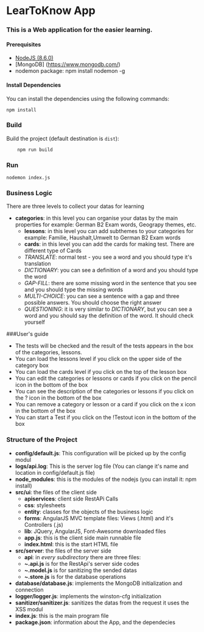 # LearToKnow App
### This is a Web application for the easier learning.

#### Prerequisites
* [NodeJS (8.6.0)](https://nodejs.org/en/)
* [MongoDB] (https://www.mongodb.com/)
* nodemon package: npm install nodemon -g

#### Install Dependencies
You can install the dependencies using the following commands:
```
npm install
```
### Build

Build the project (default destination is `dist`):

~~~~
    npm run build
~~~~
### Run
```
nodemon index.js
```
### Business Logic
  There are three levels to collect your datas for learning
* __categories__: in this level you can organise your datas by the main properties for example: German B2 Exam words, Geograpy themes, etc.
  * __lessons__: in this level you can add subthemes to your categories for example: Familie, Haushalt,Umwelt to German B2 Exam words
   * __cards__: in this level you can add the cards for making test. There are different type of Cards
    * _TRANSLATE_: normal test - you see a word and you should type it's translation
    * _DICTIONARY_: you can see a definition of a word and you should type the word
    * _GAP-FILL_: there are some missing word in the sentence that you see and you should type the missing words
    * _MULTI-CHOICE_: you can see a sentence with a gap and three possible answers. You should choose the right answer
    * _QUESTIONING_: it is very similar to _DICTIONARY_, but you can see a word and you should say the definition of the word. It should check yourself

###User's guide
* The tests will be checked and the result of the tests appears in the box of the categories, lessons.
* You can load the lessons level if you click on the upper side of the category box
* You can load the cards level if you click on the top of the lesson box
* You can edit the categories or lessons or cards if you click on the pencil icon in the bottom of the box
* You can see the description of the categories or lessons if you click on the ? icon in the bottom of the box
* You can remove a category or lesson or a card if you click on the x icon in the bottom of the box
* You can start a Test if you click on the !Testout icon in the bottom of the box

### Structure of the Project
* __config/default.js__: This configuration will be picked up by the config modul
* __logs/api.log__: This is the server log file (You can clange it's name and location in config/default.js file)
* __node_modules__: this is the modules of the nodejs (you can install it: npm install)
* __src/ui__: the files of the client side
  * __apiservices__: client side RestAPi Calls
  * __css__: stylesheets
  * __entity__: classes for the objects of the business logic
  * __forms__: AngularJS MVC template files: Views (.html) and it's Controllers (.js)
  * __lib__: JQuery, AngularJS, Font-Awesome downloaded files 
  * __app.js__: this is the client side main runnable file
  * __index.html__: this is the start HTML file
* __src/server__: the files of the server side
  * __api__: in _every subdirectory_ there are three files:
   * __~.api.js__ is for the RestApi's server side codes
   * __~.model.js__ is for sanitizing the sended datas
   * __~.store.js__ is for the database operations
 * __database/database.js__: implements the MongoDB initialization and connection
 * __logger/logger.js__: implements the winston-cfg initialization
 * __sanitizer/sanitizer.js__: sanitizes the datas from the request it uses the XSS modul
* __index.js__: this is the main program file
* __package.json__: information about the App, and the dependecies
